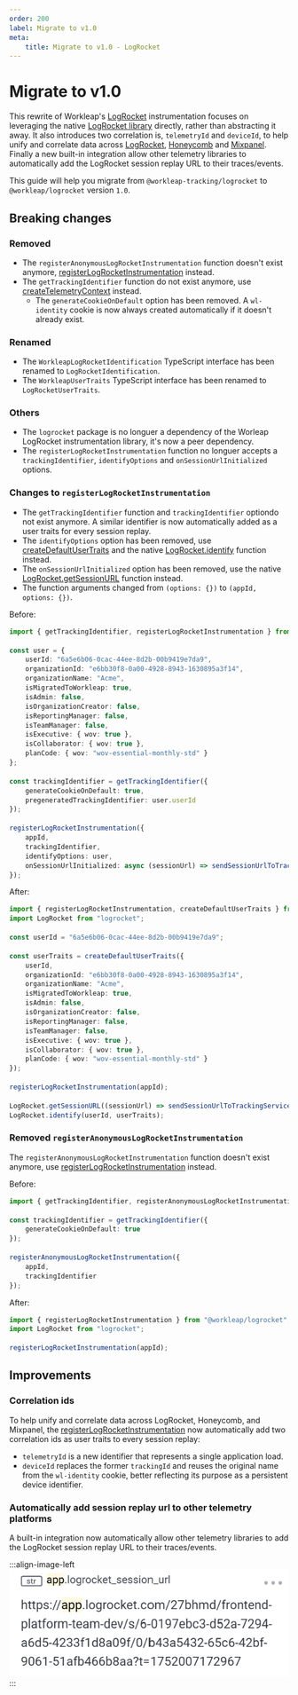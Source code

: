 ```yaml
---
order: 200
label: Migrate to v1.0
meta:
    title: Migrate to v1.0 - LogRocket
---
```


# Migrate to v1.0

This rewrite of Workleap's [LogRocket](https://logrocket.com/) instrumentation focuses on leveraging the native [LogRocket library](https://www.npmjs.com/package/logrocket) directly, rather than abstracting it away. It also introduces two correlation is, `telemetryId` and `deviceId`, to help unify and correlate data across [LogRocket](https://logrocket.com/), [Honeycomb](https://www.honeycomb.io/) and [Mixpanel](https://mixpanel.com/). Finally a new built-in integration allow other telemetry libraries to automatically add the LogRocket session replay URL to their traces/events.

This guide will help you migrate from `@workleap-tracking/logrocket` to `@workleap/logrocket` version `1.0`.

## Breaking changes

### Removed

- The `registerAnonymousLogRocketInstrumentation` function doesn't exist anymore, [registerLogRocketInstrumentation](../reference/registerLogRocketInstrumentation.md) instead.
- The `getTrackingIdentifier` function do not exist anymore, use [createTelemetryContext](../../utilities/createTelemetryContext.md) instead.
    - The `generateCookieOnDefault` option has been removed. A `wl-identity` cookie is now always created automatically if it doesn't already exist.

### Renamed

- The `WorkleapLogRocketIdentification` TypeScript interface has been renamed to `LogRocketIdentification`.
- The `WorkleapUserTraits` TypeScript interface has been renamed to `LogRocketUserTraits`.

### Others

- The `logrocket` package is no longuer a dependency of the Worleap LogRocket instrumentation library, it's now a peer dependency.
- The `registerLogRocketInstrumentation` function no longuer accepts a `trackingIdentifier`, `identifyOptions` and `onSessionUrlInitialized` options.

### Changes to `registerLogRocketInstrumentation`

- The `getTrackingIdentifier` function and `trackingIdentifier` optiondo not exist anymore. A similar identifier is now automatically added as a user traits for every session replay.
- The `identifyOptions` option has been removed, use [createDefaultUserTraits](../reference/createDefaultUserTraits.md) and the native [LogRocket.identify](https://docs.logrocket.com/reference/identify) function instead.
- The `onSessionUrlInitialized` option has been removed, use the native [LogRocket.getSessionURL](https://docs.logrocket.com/reference/get-session-url) function instead.
- The function arguments changed from `(options: {})` to `(appId, options: {})`.

Before:

```ts
import { getTrackingIdentifier, registerLogRocketInstrumentation } from "@workleap-tracking/logrocket";

const user = {
    userId: "6a5e6b06-0cac-44ee-8d2b-00b9419e7da9",
    organizationId: "e6bb30f8-0a00-4928-8943-1630895a3f14",
    organizationName: "Acme",
    isMigratedToWorkleap: true,
    isAdmin: false,
    isOrganizationCreator: false,
    isReportingManager: false,
    isTeamManager: false,
    isExecutive: { wov: true },
    isCollaborator: { wov: true },
    planCode: { wov: "wov-essential-monthly-std" }
};

const trackingIdentifier = getTrackingIdentifier({ 
    generateCookieOnDefault: true,
    pregeneratedTrackingIdentifier: user.userId
});

registerLogRocketInstrumentation({
    appId,
    trackingIdentifier,
    identifyOptions: user,
    onSessionUrlInitialized: async (sessionUrl) => sendSessionUrlToTrackingService(...)
});
```

After:

```ts
import { registerLogRocketInstrumentation, createDefaultUserTraits } from "@workleap/logrocket";
import LogRocket from "logrocket";

const userId = "6a5e6b06-0cac-44ee-8d2b-00b9419e7da9";

const userTraits = createDefaultUserTraits({
    userId,
    organizationId: "e6bb30f8-0a00-4928-8943-1630895a3f14",
    organizationName: "Acme",
    isMigratedToWorkleap: true,
    isAdmin: false,
    isOrganizationCreator: false,
    isReportingManager: false,
    isTeamManager: false,
    isExecutive: { wov: true },
    isCollaborator: { wov: true },
    planCode: { wov: "wov-essential-monthly-std" }
});

registerLogRocketInstrumentation(appId);

LogRocket.getSessionURL((sessionUrl) => sendSessionUrlToTrackingService(sessionUrl));
LogRocket.identify(userId, userTraits);
```

### Removed `registerAnonymousLogRocketInstrumentation`

The `registerAnonymousLogRocketInstrumentation` function doesn't exist anymore, use [registerLogRocketInstrumentation](../reference/registerLogRocketInstrumentation.md) instead.

Before:

```ts
import { getTrackingIdentifier, registerAnonymousLogRocketInstrumentation } from "@workleap-tracking/logrocket";

const trackingIdentifier = getTrackingIdentifier({ 
    generateCookieOnDefault: true
});

registerAnonymousLogRocketInstrumentation({
    appId,
    trackingIdentifier
});
```

After:

```ts
import { registerLogRocketInstrumentation } from "@workleap/logrocket";
import LogRocket from "logrocket";

registerLogRocketInstrumentation(appId);
```

## Improvements

### Correlation ids

To help unify and correlate data across LogRocket, Honeycomb, and Mixpanel, the [registerLogRocketInstrumentation](../reference/registerLogRocketInstrumentation.md) now automatically add two correlation ids as user traits to every session replay:

- `telemetryId` is a new identifier that represents a single application load.
- `deviceId` replaces the former `trackingId` and reuses the original name from the `wl-identity` cookie, better reflecting its purpose as a persistent device identifier.

### Automatically add session replay url to other telemetry platforms

A built-in integration now automatically allow other telemetry libraries to add the LogRocket session replay URL to their traces/events.

:::align-image-left
![Honeycomb integration example](../../static/logrocket/honeycomb_session_url.png)
:::


